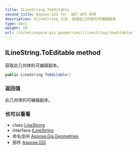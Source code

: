 ```yaml
---
title: ILineString.ToEditable
second_title: Aspose.GIS for .NET API 参考
description: ILineString 方法. 获取此几何体的可编辑副本
type: docs
weight: 10
url: /zh/net/aspose.gis.geometries/ilinestring/toeditable/
---
```

## ILineString.ToEditable method

获取此几何体的可编辑副本。

```csharp
public LineString ToEditable()
```

### 返回值

此几何体的可编辑副本。

### 也可以看看

* class [LineString](../../linestring/)
* interface [ILineString](../)
* 命名空间 [Aspose.Gis.Geometries](../../ilinestring/)
* 部件 [Aspose.GIS](../../../)


